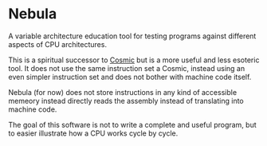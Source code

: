 # Nebula
A variable architecture education tool for testing programs against different aspects of CPU architectures. 

This is a spiritual successor to [Cosmic](https://github.com/clbx/Cosmic) but is a more useful and less esoteric tool. It does not use the same instruction set a Cosmic, instead using an even simpler instruction set and does not bother with machine code itself.

Nebula (for now) does not store instructions in any kind of accessible memeory instead directly reads the assembly instead of translating into machine code. 

The goal of this software is not to write a complete and useful program, but to easier illustrate how a CPU works cycle by cycle.